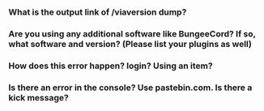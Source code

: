 ### What is the output link of /viaversion dump? 


### Are you using any additional software like BungeeCord? If so, what software and version? (Please list your plugins as well)


### How does this error happen? login? Using an item? 


### Is there an error in the console? Use pastebin.com. Is there a kick message?

